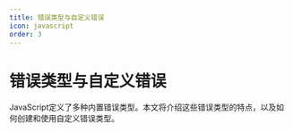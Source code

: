 ```yaml
---
title: 错误类型与自定义错误
icon: javascript
order: 3
---
```


# 错误类型与自定义错误

JavaScript定义了多种内置错误类型。本文将介绍这些错误类型的特点，以及如何创建和使用自定义错误类型。


